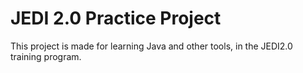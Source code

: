 # JEDI 2.0 Practice Project

This project is made for learning Java and other tools, in the JEDI2.0 training program.
